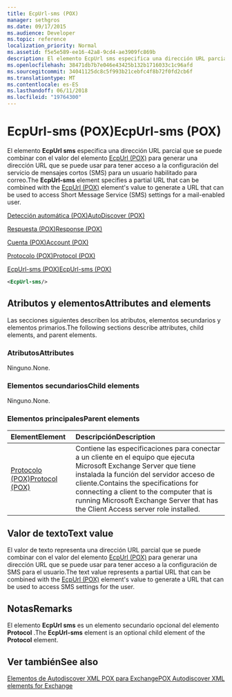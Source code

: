 ```yaml
---
title: EcpUrl-sms (POX)
manager: sethgros
ms.date: 09/17/2015
ms.audience: Developer
ms.topic: reference
localization_priority: Normal
ms.assetid: f5e5e589-ee16-42a8-9cd4-ae3909fc869b
description: El elemento EcpUrl sms especifica una dirección URL parcial que se puede combinar con el valor del elemento EcpUrl (POX) para generar una dirección URL que se puede usar para tener acceso a la configuración del servicio de mensajes cortos (SMS) para un usuario habilitado para correo.
ms.openlocfilehash: 38471db7b7e046e43425b132b1716033c1c96afd
ms.sourcegitcommit: 34041125dc8c5f993b21cebfc4f8b72f0fd2cb6f
ms.translationtype: MT
ms.contentlocale: es-ES
ms.lasthandoff: 06/11/2018
ms.locfileid: "19764300"
---
```

# <a name="ecpurl-sms-pox"></a><span data-ttu-id="89533-103">EcpUrl-sms (POX)</span><span class="sxs-lookup"><span data-stu-id="89533-103">EcpUrl-sms (POX)</span></span>

<span data-ttu-id="89533-104">El elemento **EcpUrl sms** especifica una dirección URL parcial que se puede combinar con el valor del elemento [EcpUrl (POX)](ecpurl-pox.md) para generar una dirección URL que se puede usar para tener acceso a la configuración del servicio de mensajes cortos (SMS) para un usuario habilitado para correo.</span><span class="sxs-lookup"><span data-stu-id="89533-104">The **EcpUrl-sms** element specifies a partial URL that can be combined with the [EcpUrl (POX)](ecpurl-pox.md) element's value to generate a URL that can be used to access Short Message Service (SMS) settings for a mail-enabled user.</span></span> 
  
[<span data-ttu-id="89533-105">Detección automática (POX)</span><span class="sxs-lookup"><span data-stu-id="89533-105">AutoDiscover (POX)</span></span>](autodiscover-pox.md)
  
[<span data-ttu-id="89533-106">Respuesta (POX)</span><span class="sxs-lookup"><span data-stu-id="89533-106">Response (POX)</span></span>](response-pox.md)
  
[<span data-ttu-id="89533-107">Cuenta (POX)</span><span class="sxs-lookup"><span data-stu-id="89533-107">Account (POX)</span></span>](account-pox.md)
  
[<span data-ttu-id="89533-108">Protocolo (POX)</span><span class="sxs-lookup"><span data-stu-id="89533-108">Protocol (POX)</span></span>](protocol-pox.md)
  
[<span data-ttu-id="89533-109">EcpUrl-sms (POX)</span><span class="sxs-lookup"><span data-stu-id="89533-109">EcpUrl-sms (POX)</span></span>](ecpurl-sms-pox.md)
  
```XML
<EcpUrl-sms/>
```

## <a name="attributes-and-elements"></a><span data-ttu-id="89533-110">Atributos y elementos</span><span class="sxs-lookup"><span data-stu-id="89533-110">Attributes and elements</span></span>

<span data-ttu-id="89533-111">Las secciones siguientes describen los atributos, elementos secundarios y elementos primarios.</span><span class="sxs-lookup"><span data-stu-id="89533-111">The following sections describe attributes, child elements, and parent elements.</span></span>
  
### <a name="attributes"></a><span data-ttu-id="89533-112">Atributos</span><span class="sxs-lookup"><span data-stu-id="89533-112">Attributes</span></span>

<span data-ttu-id="89533-113">Ninguno.</span><span class="sxs-lookup"><span data-stu-id="89533-113">None.</span></span>
  
### <a name="child-elements"></a><span data-ttu-id="89533-114">Elementos secundarios</span><span class="sxs-lookup"><span data-stu-id="89533-114">Child elements</span></span>

<span data-ttu-id="89533-115">Ninguno.</span><span class="sxs-lookup"><span data-stu-id="89533-115">None.</span></span>
  
### <a name="parent-elements"></a><span data-ttu-id="89533-116">Elementos principales</span><span class="sxs-lookup"><span data-stu-id="89533-116">Parent elements</span></span>

|<span data-ttu-id="89533-117">**Element**</span><span class="sxs-lookup"><span data-stu-id="89533-117">**Element**</span></span>|<span data-ttu-id="89533-118">**Descripción**</span><span class="sxs-lookup"><span data-stu-id="89533-118">**Description**</span></span>|
|:-----|:-----|
|[<span data-ttu-id="89533-119">Protocolo (POX)</span><span class="sxs-lookup"><span data-stu-id="89533-119">Protocol (POX)</span></span>](protocol-pox.md) <br/> |<span data-ttu-id="89533-120">Contiene las especificaciones para conectar a un cliente en el equipo que ejecuta Microsoft Exchange Server que tiene instalada la función del servidor acceso de cliente.</span><span class="sxs-lookup"><span data-stu-id="89533-120">Contains the specifications for connecting a client to the computer that is running Microsoft Exchange Server that has the Client Access server role installed.</span></span>  <br/> |
   
## <a name="text-value"></a><span data-ttu-id="89533-121">Valor de texto</span><span class="sxs-lookup"><span data-stu-id="89533-121">Text value</span></span>

<span data-ttu-id="89533-122">El valor de texto representa una dirección URL parcial que se puede combinar con el valor del elemento [EcpUrl (POX)](ecpurl-pox.md) para generar una dirección URL que se puede usar para tener acceso a la configuración de SMS para el usuario.</span><span class="sxs-lookup"><span data-stu-id="89533-122">The text value represents a partial URL that can be combined with the [EcpUrl (POX)](ecpurl-pox.md) element's value to generate a URL that can be used to access SMS settings for the user.</span></span> 
  
## <a name="remarks"></a><span data-ttu-id="89533-123">Notas</span><span class="sxs-lookup"><span data-stu-id="89533-123">Remarks</span></span>

<span data-ttu-id="89533-124">El elemento **EcpUrl sms** es un elemento secundario opcional del elemento **Protocol** .</span><span class="sxs-lookup"><span data-stu-id="89533-124">The **EcpUrl-sms** element is an optional child element of the **Protocol** element.</span></span> 
  
## <a name="see-also"></a><span data-ttu-id="89533-125">Ver también</span><span class="sxs-lookup"><span data-stu-id="89533-125">See also</span></span>



[<span data-ttu-id="89533-126">Elementos de Autodiscover XML POX para Exchange</span><span class="sxs-lookup"><span data-stu-id="89533-126">POX Autodiscover XML elements for Exchange</span></span>](pox-autodiscover-xml-elements-for-exchange.md)

